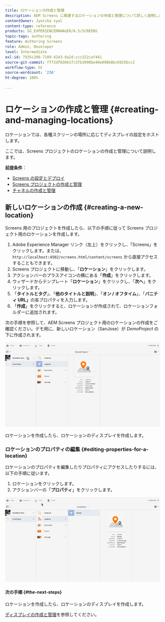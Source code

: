```yaml
---
title: ロケーションの作成と管理
description: AEM Screens に関連するロケーションの作成と管理について詳しく説明します。
contentOwner: Jyotika syal
content-type: reference
products: SG_EXPERIENCEMANAGER/6.5/SCREENS
topic-tags: authoring
feature: Authoring Screens
role: Admin, Developer
level: Intermediate
exl-id: 7935c206-7189-4243-9a2d-ccc322caf441
source-git-commit: fff2df02661fc3fb3098be40e090b8bc6925bcc2
workflow-type: ht
source-wordcount: '236'
ht-degree: 100%

---
```


# ロケーションの作成と管理 {#creating-and-managing-locations}

ロケーションでは、各種スクリーンの場所に応じてディスプレイの設定をホストします。

ここでは、Screens プロジェクトのロケーションの作成と管理について説明します。

**前提条件**：

* [Screens の設定とデプロイ](configuring-screens-introduction.md)
* [Screens プロジェクトの作成と管理](creating-a-screens-project.md)
* [チャネルの作成と管理](managing-channels.md)

## 新しいロケーションの作成 {#creating-a-new-location}

Screens 用のプロジェクトを作成したら、以下の手順に従って Screens プロジェクト用のロケーションを作成します。

1. Adobe Experience Manager リンク（左上）をクリックし、「Screens」をクリックします。または、`http://localhost:4502/screens.html/content/screens` から直接アクセスすることもできます。
1. Screens プロジェクトに移動し、「**ロケーション**」をクリックします。
1. アクションバーのプラスアイコンの横にある「**作成**」をクリックします。
1. ウィザードからテンプレート「**ロケーション**」をクリックし、「**次へ**」をクリックします。
1. 「**タイトルとタグ**」、「**他のタイトルと説明**」、「**オン / オフタイム**」、「**バニティ URL」**&#x200B;の各プロパティを入力します。
1. 「**作成**」をクリックすると、ロケーションが作成されて、ロケーションフォルダーに追加されます。

次の手順を参照して、AEM Screens プロジェクト用のロケーションの作成をご確認ください。デモ用に、新しいロケーション（SanJose）が *DemoProject* の下に作成されます。

![player2](assets/player2.gif)

ロケーションを作成したら、ロケーションのディスプレイを作成します。

### ロケーションのプロパティの編集 {#editing-properties-for-a-location}

ロケーションのプロパティを編集したりプロパティにアクセスしたりするには、以下の手順に従います。

1. ロケーションをクリックします。
1. アクションバーの「**プロパティ**」をクリックします。

![player3](assets/player3.gif)

#### 次の手順 {#the-next-steps}

ロケーションを作成したら、ロケーションのディスプレイを作成します。

[ディスプレイの作成と管理](managing-displays.md)を参照してください。
